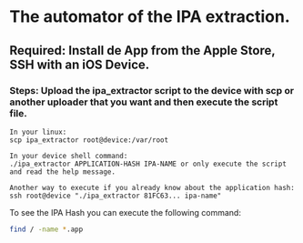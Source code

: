 # The automator of the IPA extraction.

## Required: Install de App from the Apple Store, SSH with an iOS Device.

### Steps: Upload the ipa_extractor script to the device with scp or another uploader that you want and then execute the script file.

```shell
In your linux:
scp ipa_extractor root@device:/var/root

In your device shell command:
./ipa_extractor APPLICATION-HASH IPA-NAME or only execute the script and read the help message.
```

```
Another way to execute if you already know about the application hash:
ssh root@device "./ipa_extractor 81FC63... ipa-name"
```

To see the IPA Hash you can execute the following command:
```bash
find / -name *.app
```
